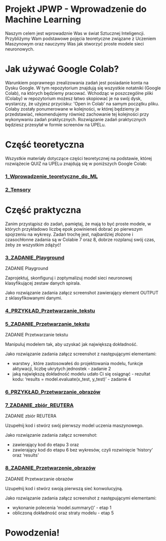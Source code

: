 # Projekt JPWP - Wprowadzenie do Machine Learning

Naszym celem jest wprowadznie Was w świat Sztucznej Inteligencji. Przybliżymy Wam podstawowe pojęcia teoretyczne związane z Uczeniem Maszynowym oraz nauczymy Was jak stworzyć proste modele sieci neuronowych.

# Jak używać Google Colab?

Warunkiem poprawnego zrealizowania zadań jest posiadanie konta na Dysku Google.
W tym repozytorium znajdują się wszystkie notatniki (Google Colab), na których będziemy pracować. Wchodząc w poszczególne pliki (Colaby) w repozytorium możesz łatwo skopiować je na swój dysk, wystarczy, że użyjesz przycisku: 'Open in Colab' na samym początku pliku. Colaby zostały ponumerowane w kolejności, w której będziemy je przedstawiać, rekomendujemy również zachowanie tej kolejności przy wykonywaniu zadań praktycznych. Rozwiązanie zadań praktycznych będziesz przesyłał w formie screenów na UPELu.

# Część teoretyczna

Wszystkie materiały dotyczące części teoretycznej na podstawie, której rozwiążecie QUIZ na UPELu znajdują się w poniższych Google Colab:

### [1_Wprowadzenie_teoretyczne_do_ML]([https://www.openai.com](https://github.com/Zocha1/Introduction-To-Machine-Learning/blob/65e213222b5142c74ffcf9b8c582dab34396aa48/1_Wprowadzenie_teoretyczne_do_ML.ipynb))

### [2_Tensory](https://www.openai.com)

# Część praktyczna

Zanim przystąpisz do zadań, pamiętaj, że mają to być proste modele, w których przykładowo liczbę epok powinieneś dobrać po pierwszym spojrzeniu na wykresy. Zadań trochę jest, najbardziej złożone i czasochłonne zadania są w Colabie 7 oraz 8, dobrze rozplanuj swój czas, żeby ze wszystkim zdążyć!

### [3_ZADANIE_Playground](https://www.openai.com)

ZADANIE Playground

Zaprojektuj, skonfiguruj i zoptymalizuj model sieci neuronowej klasyfikującej zestaw danych spirala.

Jako rozwiązanie zadania załącz screenshot zawierający element OUTPUT z sklasyfikowanymi danymi.

### [4_PRZYKŁAD_Przetwarzanie_tekstu](https://www.openai.com)

### [5_ZADANIE_Przetwarzanie_tekstu](https://www.openai.com)

ZADANIE Przetwarzanie tekstu

Manipuluj modelem tak, aby uzyskać jak największą dokładność.

Jako rozwiązanie zadania załącz screenshot z następującymi elementami:
- warstwy , które zastosowałeś do projektowania modelu, funkcje aktywacji, liczbę ukrytych jednostek - zadanie 2
- jaką największą dokładność modelu udało Ci się osiągnąć - rezultat kodu: ‘results = model.evaluate(x_test, y_test)’ - zadanie 4

### [6_PRZYKŁAD_Przetwarzanie_obrazów](https://www.openai.com)

### [7_ZADANIE_zbiór_REUTERA](https://www.openai.com)

ZADANIE zbiór REUTERA

Uzupełnij kod i stwórz swój pierwszy model uczenia maszynowego.

Jako rozwiązanie zadania załącz screenshot:
- zawierający kod do etapu 3 oraz 
- zawierający kod do etapu 6 bez wykresów, czyli rozwinięcie ‘history’ oraz ‘results’

### [8_ZADANIE_Przetwarzenie_obrazów](https://www.openai.com)

ZADANIE Przetwarzanie obrazów

Uzupełnij kod i stwórz swoją pierwszą sieć konwolucyjną.

Jako rozwiązanie zadania załącz screenshot z następującymi elementami:
- wykonanie polecenia ‘model.summary()’ - etap 1
- obliczoną dokładność oraz straty modelu - etap 5

# Powodzenia!
